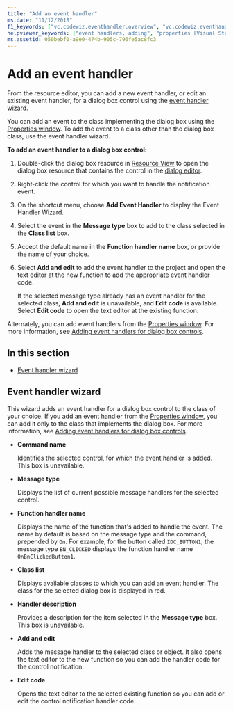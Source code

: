```yaml
---
title: "Add an event handler"
ms.date: "11/12/2018"
f1_keywords: ["vc.codewiz.eventhandler.overview", "vc.codewiz.eventhandler.overview"]
helpviewer_keywords: ["event handlers, adding", "properties [Visual Studio], MSBuild", "MSBuild, properties", "event handler wizard [C++]"]
ms.assetid: 050bebf0-a9e0-474b-905c-796fe5ac8fc3
---
```

# Add an event handler

From the resource editor, you can add a new event handler, or edit an existing event handler, for a dialog box control using the [event handler wizard](#event-handler-wizard).

You can add an event to the class implementing the dialog box using the [Properties window](/visualstudio/ide/reference/properties-window). To add the event to a class other than the dialog box class, use the event handler wizard.

**To add an event handler to a dialog box control:**

1. Double-click the dialog box resource in [Resource View](../windows/resource-view-window.md) to open the dialog box resource that contains the control in the [dialog editor](../windows/dialog-editor.md).

1. Right-click the control for which you want to handle the notification event.

1. On the shortcut menu, choose **Add Event Handler** to display the Event Handler Wizard.

1. Select the event in the **Message type** box to add to the class selected in the **Class list** box.

1. Accept the default name in the **Function handler name** box, or provide the name of your choice.

1. Select **Add and edit** to add the event handler to the project and open the text editor at the new function to add the appropriate event handler code.

   If the selected message type already has an event handler for the selected class, **Add and edit** is unavailable, and **Edit code** is available. Select **Edit code** to open the text editor at the existing function.

Alternately, you can add event handlers from the [Properties window](/visualstudio/ide/reference/properties-window). For more information, see [Adding event handlers for dialog box controls](../windows/adding-event-handlers-for-dialog-box-controls.md).

## In this section

- [Event handler wizard](#event-handler-wizard)

## Event handler wizard

This wizard adds an event handler for a dialog box control to the class of your choice. If you add an event handler from the [Properties window](/visualstudio/ide/reference/properties-window), you can add it only to the class that implements the dialog box. For more information, see [Adding event handlers for dialog box controls](../windows/adding-event-handlers-for-dialog-box-controls.md).

- **Command name**

  Identifies the selected control, for which the event handler is added. This box is unavailable.

- **Message type**

  Displays the list of current possible message handlers for the selected control.

- **Function handler name**

  Displays the name of the function that's added to handle the event. The name by default is based on the message type and the command, prepended by `On`. For example, for the button called `IDC_BUTTON1`, the message type `BN_CLICKED` displays the function handler name `OnBnClickedButton1`.

- **Class list**

  Displays available classes to which you can add an event handler. The class for the selected dialog box is displayed in red.

- **Handler description**

  Provides a description for the item selected in the **Message type** box. This box is unavailable.

- **Add and edit**

  Adds the message handler to the selected class or object. It also opens the text editor to the new function so you can add the handler code for the control notification.

- **Edit code**

  Opens the text editor to the selected existing function so you can add or edit the control notification handler code.
